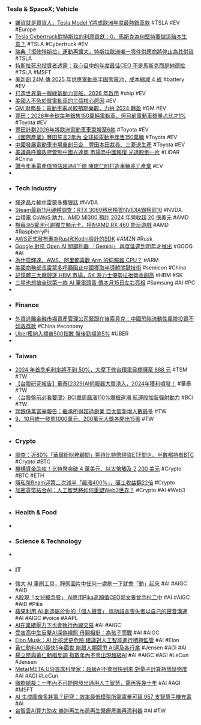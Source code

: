 ### Tesla & SpaceX; Vehicle
- [嫌貨就是買貨人，Tesla Model Y將成歐洲年度最熱銷車款](https://www.nownews.com/news/6314240) #TSLA #EV #Europe
- [Tesla Cybertruck對特斯拉的利潤貢獻：0，馬斯克為何堅持要做這賠本生意？](https://www.techbang.com/posts/111521-cybertrucks-profit-contribution-to-tesla-0) #TSLA #Cybertruck #EV
- [瑞典「拒修特斯拉」運動再擴大，特斯拉歐洲唯一零件供應商將停止為其供貨](https://www.techbang.com/posts/111348-the-strike-movement-has-escalated-and-teslas-only-supplier-of) #TSLA
- [特斯拉死忠投資者透露：我心目中的年度最佳CEO 不是馬斯克而是納德拉](https://www.techbang.com/posts/111400-teslas-die-hard-investor-revealed-my-best-ceo-of-the-year-is) #TSLA #MSFT
- [美新創 24M 傳 2025 年供應電動車半固態電池，成本縮減 4 成](https://technews.tw/2023/12/04/24m-technologies-ev/) #battery #EV
- [打造世界第一艘綠氨動力貨船，2026 年啟用](https://technews.tw/2023/12/01/ammonia-powered-container-ship/) #ship #EV
- [美國人不急於買電動車的三個核心原因](https://www.epochtimes.com/b5/23/12/1/n14128181.htm) #EV
- [GM 財務長：電動車需求較預期樂觀，力拚 2024 轉盈](https://finance.technews.tw/2023/12/04/gm-stock-can-drive-more-than-40-percent-higher/) #GM #EV
- [豐田：2026年全球每年銷售150萬輛電動車，但目前電動車銷量占比才1%](https://today.line.me/tw/v2/article/wJGGJkr) #Toyota #EV
- [豐田計劃2026年將歐洲電動車車型增至6款](https://hk.sports.yahoo.com/news/豐田計劃2026年將歐洲電動車車型增至6款-033443951.html) #Toyota #EV
- [《國際產業》豐田誓言2年內 全球純電動車年售150萬輛](https://www.chinatimes.com/realtimenews/20231204001547-260410) #Toyota #EV
- [中國發展電動車市場重創日企　豐田本田裁員、三菱退生產](https://news.tvbs.com.tw/world/2324615) #Toyota #EV
- [美議員呼籲政府管制中國光達商 市場恐中國報復 光達股倒一片](https://m.cnyes.com/news/id/5393794) #LiDAR #China
- [讚今年車電產值預估超過4千億 陳建仁盼打造車輛兆元產業](https://www.chinatimes.com/realtimenews/20231204003238-260405) #EV
-
- ### Tech Industry
- [輝達晶片輸中雷蒙多撂狠話](https://www.ctee.com.tw/news/20231204700052-439901) #NVDA
- [Steam最新11月硬體調查：RTX 3060穩居榜首NVIDIA霸榜前10](https://news.xfastest.com/steam/134413/steam-11/) #NVDA
- [台積電 CoWoS 助力，AMD MI300 預計 2024 年營收超 20 億美元](https://technews.tw/2023/12/04/amd-mi300-has-received-major-orders-from-major-cloud-manufacturers/) #AMD
- [樹莓派5實測可跑獨立顯示卡，搭配AMD RX 460 能玩遊戲](https://www.techbang.com/posts/111487-raspberry-pi-5-amd-rx-460) #AMD #RaspberryPi
- [AWS正式發布專為Rust和Kotlin設計的SDK](https://www.ithome.com.tw/news/160118) #AMZN #Rusk
- [Google 對抗 Open AI 關鍵利器 「Gemini」 再度延遲到明年才推出](https://m.eprice.com.tw/mobile/talk/4541/5805067/1) #GOOG #AI
- [為什麼輝達、AWS、阿里都喜歡 Arm 的伺服器 CPU？](https://technews.tw/2023/12/04/arm-server-cpu/) #ARM
- [美國商務部長雷蒙多呼籲阻止中國獲取半導體關鍵技術](https://www.rfi.fr/tw/中國/20231202-美國商務部長雷蒙多呼籲阻止中國獲取半導體關鍵技術) #semicon #China
- [記憶體三大廠競逐 HBM 市場，SK 海力士優勢拉抬營收創高](https://technews.tw/2023/12/04/three-major-memory-manufacturers-compete-for-the-hbm-market/) #HBM #SK
- [三星也想搶全球第一款 AI 筆電頭香 傳本月15日左右亮相](https://money.udn.com/money/story/5599/7617064) #Samsung #AI #PC
-
- ### Finance
- [外資逃離金融市場資產管理公司緊跟在後索貝克：中國恐陷流動性風險投資不如救存款](https://www.wealth.com.tw/articles/e8d12231-0902-4173-9f94-6a6e7d022850) #China #economy
- [Uber獲納入標普500指數 盤後勁揚逾5%](https://m.cnyes.com/news/id/5397773) #UBER
-
- ### Taiwan
- [2024 年首季毛利率將不到 50%，大摩下修台積電目標價至 688 元](https://finance.technews.tw/2023/12/04/morgan-stanley-lowers-tsmc-target-price/) #TSM #TW
- [【台股研究報告】華泰(2329)AI伺服器大單湧入，2024年獲利噴發！](https://www.cmoney.tw/notes/note-detail.aspx?nid=757441) #華泰 #TW
- [〈台股盤前必看要聞〉BCI單周飆漲110%爆搶運潮 航運股加裝彈射動力](https://news.cnyes.com/news/id/5397946) #BCI #TW
- [瑞銀億萬富豪報告：繼承所得超過創業 亞太區新增人數最多](https://m.cnyes.com/news/id/5398652) #TW
- [9、10月統一發票1000萬元、200萬元大獎各開出15張](https://news.cnyes.com/news/id/5398593) #TW
-
- ### Crypto
- [調查：近80%「華爾街財務顧問」期待比特幣現貨ETF問世、半數都持有BTC](https://www.blocktempo.com/financial-advisors-are-waiting-for-spot-bitcoin-etfs/) #Crypto #BTC
- [機構資金助攻！比特幣突破 4 萬美元、以太幣觸及 2,200 美元](https://blockcast.it/2023/12/04/mica-daily-1204/) #Crypto #BTC #ETH
- [隱私幣Beam迎第二次減半「飆漲400%」，礦工收益翻22倍](https://www.blocktempo.com/beam-will-conduct-the-second-halving-in-january-next-year/) #Crypto
- [加密貨幣結合AI：人工智慧將如何重塑Web3世界？](https://www.blocktempo.com/detailed-explanation-of-the-combination-of-encryption-and-ai/) #Crypto #AI #Web3
-
- ### Health & Food
-
- ### Science & Technology
-
- ### IT
- [強大 AI 筆刷工具，靜態圖片中任何一處刷一下就會「動」起來](https://technews.tw/2023/12/04/this-ai-can-animate-any-photo/) #AI #AIGC #AID
- [A股現「女兒概念股」 AI應用Pika高顏值CEO郭文景曾念杭二中](https://udn.com/news/story/7333/7613406) #AI #AIGC #AID #Pika
- [蘋果利用 AI 創造屬於你的「個人聲音」 協助語言喪失者以自己的聲音溝通](https://m.eprice.com.tw/mobile/talk/4544/5804972/1) #AI #AIGC #voice #AAPL
- [AI在業績壓力下也會執行內線交易](https://www.ithome.com.tw/news/160148) #AI #AIGC
- [受害高中生反擊AI深偽裸照 母親相挺：為孩子而戰](https://www.worldjournal.com/wj/story/121186/7614995) #AI #AIGC
- [Elon Musk：AI 比核武更危險 建議對人工智能進行積極監管](https://unwire.hk/2023/12/02/musk-emphasized-that-artificial-intelligence-is-much-more-dangerous-than-nuclear-weapons/ai/) #AI #Elon
- [黃仁勳料AGI最快5年面世 能跟人類競爭 AI遍及各行業](https://ejtech.hkej.com/?p=140680) #Jensen #AGI #AI
- [楊立昆與黃仁勳唱反調 指數年內不會出現超級AI](https://wantrich.chinatimes.com/news/20231204900531-420201) #AI #AIGC #AGI #LeCun #Jensen
- [Meta(META.US)首席科學家：超級AI不會很快到來 對量子計算持懷疑態度](https://m.hk.investing.com/news/stock-market-news/article-413751) #AI #AGI #LeCun
- [微軟總裁：一年內不可能開發出通用人工智慧，需再等幾十年](https://technews.tw/2023/12/04/microsoft-president-says-no-chance-of-super-intelligent-ai-soon/) #AI #AGI #MSFT
- [AI 生成圖像多耗電？研究：效率最低模型所需電量可替 957 支智慧手機充電](https://technews.tw/2023/12/04/generative-ai-power-consumption/) #AI
- [台智雲AI算力助攻 樂迦再生布局再生醫療產業再添利器](https://tw.news.yahoo.com/台智雲ai算力助攻-樂迦再生布局再生醫療產業再添利器-070500231.html) #AI #TW
-